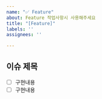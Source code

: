```yaml
---
name: "✅ Feature"
about: Feature 작업사항시 사용해주세요
title: "[Feature]"
labels: ''
assignees: ''

---
```


## 이슈 제목
- [ ] 구현내용
- [ ] 구현내용
